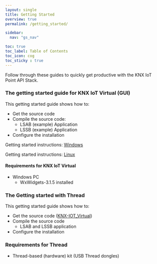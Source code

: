 ```yaml
---
layout: single
title: Getting Started
overview: true
permalink: /getting_started/

sidebar:
  nav: "gs_nav"

toc: true
toc_label: Table of Contents
toc_icon: cog
toc_sticky : true
---
```


Follow through these guides to quickly get productive with the KNX IoT Point API Stack.

### The getting started guide for KNX IoT Virtual (GUI)

This getting started guide shows how to:

- Get the source code
- Compile the source code:
  - LSAB (example) Application
  - LSSB (example) Application
- Configure the installation

Getting started instructions: [Windows](/building_windows/)

Getting started instructions: [Linux](/building_linux/)

#### Requirements for KNX IoT Virtual

- Windows PC
  - WxWidgets-3.1.5 installed


### The Getting started with Thread

This getting started guide shows how to:

- Get the source code ([KNX-IOT_Virtual](https://github.com/KNX-IOT/KNX-IOT-Virtual))
- Compile the source code
  - LSAB and LSSB application
- Configure the installation

### Requirements for Thread

- Thread-based (hardware) kit (USB Thread dongles)
